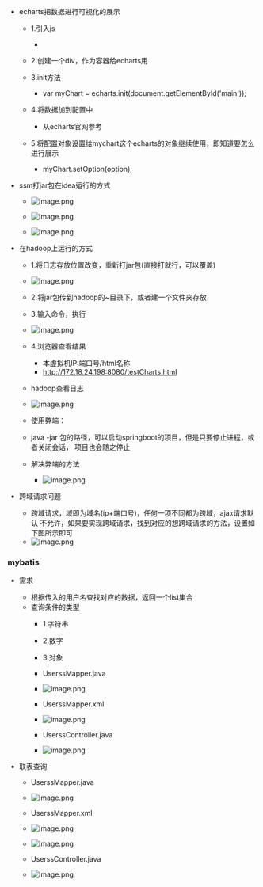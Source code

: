* echarts把数据进行可视化的展示
	* 1.引入js
		* <script src="https://unpkg.com/echarts@4.2.0-rc.2/dist/echarts.min.js"></script>

	* 2.创建一个div，作为容器给echarts用
	
	* 3.init方法
		* var myChart = echarts.init(document.getElementById('main'));
	* 4.将数据加到配置中
		* 从echarts官网参考
	* 5.将配置对象设置给mychart这个echarts的对象继续使用，即知道要怎么进行展示
		* myChart.setOption(option);

* ssm打jar包在idea运行的方式
	* ![image.png](https://upload-images.jianshu.io/upload_images/14467401-91bd0773195a8a0c.png?imageMogr2/auto-orient/strip%7CimageView2/2/w/1240)

	* ![image.png](https://upload-images.jianshu.io/upload_images/14467401-31043e192e419d6c.png?imageMogr2/auto-orient/strip%7CimageView2/2/w/1240)

	* ![image.png](https://upload-images.jianshu.io/upload_images/14467401-32407cf30efbe4d2.png?imageMogr2/auto-orient/strip%7CimageView2/2/w/1240)

* 在hadoop上运行的方式

	* 1.将日志存放位置改变，重新打jar包(直接打就行，可以覆盖)
	* ![image.png](https://upload-images.jianshu.io/upload_images/14467401-1deffd1ae58edcce.png?imageMogr2/auto-orient/strip%7CimageView2/2/w/1240)

	* 2.将jar包传到hadoop的~目录下，或者建一个文件夹存放
	* 3.输入命令，执行
	* ![image.png](https://upload-images.jianshu.io/upload_images/14467401-8a53582844170aa9.png?imageMogr2/auto-orient/strip%7CimageView2/2/w/1240)
	* 4.浏览器查看结果  
		* 本虚拟机IP:端口号/html名称
		* http://172.18.24.198:8080/testCharts.html
	* hadoop查看日志
	* ![image.png](https://upload-images.jianshu.io/upload_images/14467401-dce3aaad96a92f7f.png?imageMogr2/auto-orient/strip%7CimageView2/2/w/1240)

	* 使用弊端：
	* java -jar 包的路径，可以启动springboot的项目，但是只要停止进程，或者关闭会话，
	  项目也会随之停止
	* 解决弊端的方法
		* ![image.png](https://upload-images.jianshu.io/upload_images/14467401-bbd8877a874e4dcf.png?imageMogr2/auto-orient/strip%7CimageView2/2/w/1240)

* 跨域请求问题
	* 跨域请求，域即为域名(ip+端口号)，任何一项不同都为跨域，ajax请求默认
	  不允许，如果要实现跨域请求，找到对应的想跨域请求的方法，设置如下图所示即可
	* ![image.png](https://upload-images.jianshu.io/upload_images/14467401-9739639b484654b4.png?imageMogr2/auto-orient/strip%7CimageView2/2/w/1240)
### mybatis
* 需求
	* 根据传入的用户名查找对应的数据，返回一个list集合
	* 查询条件的类型
		* 1.字符串
		* 2.数字
		* 3.对象
		* UserssMapper.java
		* ![image.png](https://upload-images.jianshu.io/upload_images/14467401-4ef544812e8b0a66.png?imageMogr2/auto-orient/strip%7CimageView2/2/w/1240)

		* UserssMapper.xml	
		* ![image.png](https://upload-images.jianshu.io/upload_images/14467401-7fc9cb33f81198f0.png?imageMogr2/auto-orient/strip%7CimageView2/2/w/1240)

		* UserssController.java
		* ![image.png](https://upload-images.jianshu.io/upload_images/14467401-2fecdce377e82c3d.png?imageMogr2/auto-orient/strip%7CimageView2/2/w/1240)
	
* 联表查询	
	* UserssMapper.java
	* ![image.png](https://upload-images.jianshu.io/upload_images/14467401-c9a750e5daf6453c.png?imageMogr2/auto-orient/strip%7CimageView2/2/w/1240)

	* UserssMapper.xml
	* ![image.png](https://upload-images.jianshu.io/upload_images/14467401-a53d7dd3995fc850.png?imageMogr2/auto-orient/strip%7CimageView2/2/w/1240)
	* ![image.png](https://upload-images.jianshu.io/upload_images/14467401-6e0c03aac062c5dc.png?imageMogr2/auto-orient/strip%7CimageView2/2/w/1240)

	* UserssController.java
	* ![image.png](https://upload-images.jianshu.io/upload_images/14467401-45770257be807dd0.png?imageMogr2/auto-orient/strip%7CimageView2/2/w/1240)

